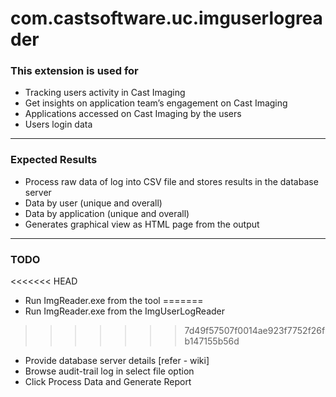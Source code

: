 # com.castsoftware.uc.imguserlogreader

### 	**This extension is used for**
*   Tracking users activity in Cast Imaging
*   Get insights on application team’s engagement on Cast Imaging
* 	Applications accessed on Cast Imaging by the users
* 	Users login data

***

###	**Expected Results**
*    Process raw data of log into CSV file and stores results in the database server 
*    Data by user (unique and overall)
*    Data by application (unique and overall)
*    Generates graphical view as HTML page from the output

***

###     **TODO**
<<<<<<< HEAD
* 	Run ImgReader.exe from the tool
=======
* 	Run ImgReader.exe from the ImgUserLogReader
>>>>>>> 7d49f57507f0014ae923f7752f26fb147155b56d
* 	Provide database server details [refer - wiki]
* 	Browse audit-trail log in select file option
* 	Click Process Data and Generate Report









